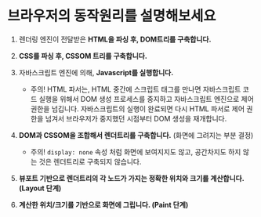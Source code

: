 # 브라우저의 동작원리를 설명해보세요

1. 렌더링 엔진이 전달받은 **HTML을 파싱 후, DOM트리를 구축합니다.**
2. **CSS를 파싱 후,  CSSOM 트리를 구축합니다.**
3. 자바스크립트 엔진에 의해, **Javascript를 실행합니다.**
    - 주의! HTML 파서는, HTML 중간에 스크립트 태그를 만나면 자바스크립트 코드 실행을 위해서 DOM 생성 프로세스를 중지하고 자바스크립트 엔진으로 제어권한을 넘깁니다.
    자바스크립트의 실행이 완료되면 다시 HTML 파서로 제어 권한을 넘겨서 브라우저가 중지했던 시점부터 DOM 생성을 재개합니다.
4. **DOM과 CSSOM을 조합해서 렌더트리를 구축합니다.** (화면에 그려지는 부분 결정)
    - 주의! `display: none` 속성 처럼 화면에 보여지지도 않고, 공간차지도 하지 않는 것은 렌더트리로 구축되지 않습니다.
  
5. **뷰포트 기반으로 렌더트리의 각 노드가 가지는 정확한 위치와 크기를 계산합니다.(Layout 단계)**
6. **계산한 위치/크기를 기반으로 화면에 그립니다. (Paint 단계)**
  